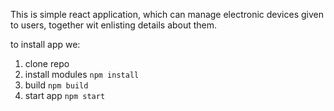 This is simple react application, which can manage electronic devices given to users, together wit enlisting details about them.

to install app we:
1) clone repo
2) install modules
``npm install``
3) build
``npm build``
4) start app
``npm start``
